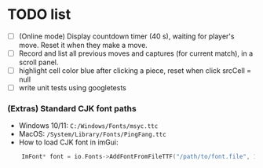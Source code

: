 # TODO list

- [ ] (Online mode) Display countdown timer (40 s), waiting for player's move. Reset it when they make a move.
- [ ] Record and list all previous moves and captures (for current match), in a scroll panel.
- [ ] highlight cell color blue after clicking a piece, reset when click srcCell = null
- [ ] write unit tests using googletests

### (Extras) Standard CJK font paths

- Windows 10/11: `C:/Windows/Fonts/msyc.ttc`
- MacOS: `/System/Library/Fonts/PingFang.ttc`
- How to load CJK font in imGui:

```cpp
    ImFont* font = io.Fonts->AddFontFromFileTTF("/path/to/font.file", 18.0f, nullptr, io.Fonts->GetGlyphRangesChineseFull());
```
